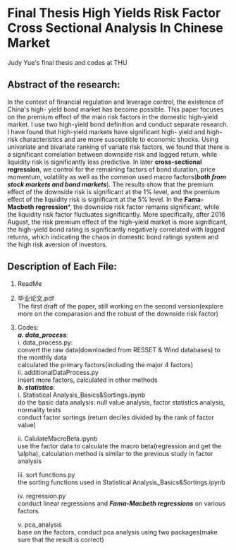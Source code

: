 # Final Thesis High Yields Risk Factor Cross Sectional Analysis In Chinese Market
Judy Yue's final thesis and codes at THU

## Abstract of the research:   
  In the context of financial regulation and leverage control, the existence of China's high- yield bond market has become possible. This paper focuses on the premium effect of the main risk factors in the domestic high-yield market. I use two high-yield bond definition and conduct separate research. I have found that high-yield markets have significant high- yield and high-risk characteristics and are more susceptible to economic shocks. Using univariate and bivariate ranking of variate risk factors, we found that there is a significant correlation between downside risk and lagged return, while liquidity risk is significantly less predictive. In later **cross-sectional regression**, we control for the remaining factors of bond duration, price momentum, volatility as well as the common used macro factors(***both from stock markets and bond markets***). The results show that the premium effect of the downside risk is significant at the 1% level, and the premium effect of the liquidity risk is significant at the 5% level. In the **Fama-Macbeth regression***, the downside risk factor remains significant, while the liquidity risk factor fluctuates significantly. More specifically, after 2016 August, the risk premium effect of the high-yield market is more significant, the high-yield bond rating is significantly negatively correlated with lagged returns, which indicating the chaos in domestic bond ratings system and the high risk aversion of investors. 
   
   
## Description of Each File:   
 
1. ReadMe  
2. 毕业论文.pdf   
   The first draft of the paper, still working on the second version(explore more on the comparasion and the robust of the downside risk factor)  
3. Codes:   
   ***a. data_process***:   
      i. data_process.py:   
      convert the raw data(downloaded from RESSET & Wind databases) to the monthly data  
      calculated the primary factors(including the major 4 factors)  
      ii. additionalDataProcess.py  
      insert more factors, calculated in other methods  
    ***b. statistics***:   
      i. Statistical Analysis_Basics&Sortings.ipynb  
          do the basic data analysis: null value analysis, factor statistics analysis, normality tests  
          conduct factor sortings  (return deciles divided by the rank of factor value)  
          
      ii. CalulateMacroBeta.ipynb  
          use the factor data to calculate the macro beta(regression and get the \alpha), calculation method is similar to the previous study in factor analysis  
          
      iii. sort functions.py  
          the sorting functions used in Statistical Analysis_Basics&Sortings.ipynb  
          
      iv. regression.py  
          conduct linear regressions and ***Fama-Macbeth regressions*** on various factors.   
       
      v. pca_analysis  
          base on the factors, conduct pca analysis using two packages(make sure that the result is correct)  
      
          
